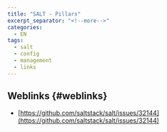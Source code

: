 ```yaml
---
title: "SALT - Pillars"
excerpt_separator: "<!--more-->"
categories:
  - EN
tags:
  - salt
  - config
  - management
  - links
---
```



## Weblinks {#weblinks}

* [https://github.com/saltstack/salt/issues/32144](https://github.com/saltstack/salt/issues/32144)



